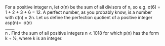   For a positive integer n, let &sigma;(n) be the sum of all divisors of n, so e.g. &sigma;(6) = 1 + 2 + 3 + 6 = 12.      A perfect number, as you probably know, is a number with &sigma;(n) = 2n.          Let us define the perfection quotient of a positive integer asp(n)=&nbsp;  &sigma;(n)<br /><img src='images/blackdot.gif' width='30' height='1' alt='' /><br />n  .            Find the sum of all positive integers n <img src='images/symbol_le.gif' width='10' height='12' alt='&le;' border='0' style='vertical-align:middle;' /> 1018 for which p(n) has the form k + 1&frasl;2, where k is an integer.    
